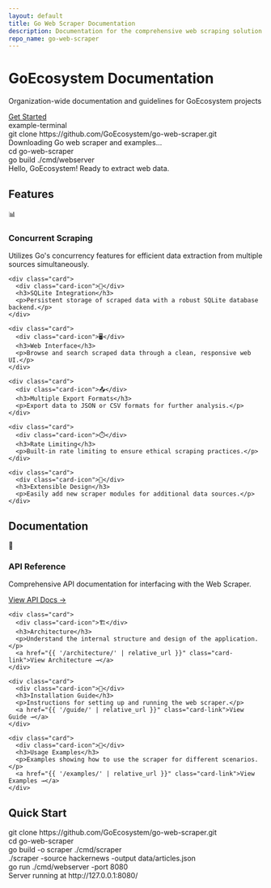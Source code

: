 ```yaml
---
layout: default
title: Go Web Scraper Documentation
description: Documentation for the comprehensive web scraping solution built in Go
repo_name: go-web-scraper
---
```


<div class="hero">
  <div class="container">
    <h1>GoEcosystem Documentation</h1>
    <p>Organization-wide documentation and guidelines for GoEcosystem projects</p>
    <a href="#quick-start" class="btn">Get Started</a>
  </div>
</div>

<div class="example-terminal">
  <div class="terminal-header">
    <span class="terminal-button red"></span>
    <span class="terminal-button yellow"></span>
    <span class="terminal-button green"></span>
    <span class="terminal-title">example-terminal</span>
  </div>
  <div class="terminal-content">
    <div class="command">git clone https://github.com/GoEcosystem/go-web-scraper.git</div>
    <div class="output">Downloading Go web scraper and examples...</div>
    <div class="command">cd go-web-scraper</div>
    <div class="command">go build ./cmd/webserver</div>
    <div class="output">Hello, GoEcosystem! Ready to extract web data.</div>
  </div>
</div>

<div class="container">
  <h2 class="section-title" id="features">Features</h2>
  <div class="card-grid">
    <div class="card">
      <div class="card-icon">📊</div>
      <h3>Concurrent Scraping</h3>
      <p>Utilizes Go's concurrency features for efficient data extraction from multiple sources simultaneously.</p>
    </div>
    
    <div class="card">
      <div class="card-icon">💾</div>
      <h3>SQLite Integration</h3>
      <p>Persistent storage of scraped data with a robust SQLite database backend.</p>
    </div>
    
    <div class="card">
      <div class="card-icon">🖥️</div>
      <h3>Web Interface</h3>
      <p>Browse and search scraped data through a clean, responsive web UI.</p>
    </div>
    
    <div class="card">
      <div class="card-icon">📤</div>
      <h3>Multiple Export Formats</h3>
      <p>Export data to JSON or CSV formats for further analysis.</p>
    </div>
    
    <div class="card">
      <div class="card-icon">⏱️</div>
      <h3>Rate Limiting</h3>
      <p>Built-in rate limiting to ensure ethical scraping practices.</p>
    </div>
    
    <div class="card">
      <div class="card-icon">🧩</div>
      <h3>Extensible Design</h3>
      <p>Easily add new scraper modules for additional data sources.</p>
    </div>
  </div>

  <h2 class="section-title" id="documentation">Documentation</h2>
  <div class="card-grid">
    <div class="card">
      <div class="card-icon">📘</div>
      <h3>API Reference</h3>
      <p>Comprehensive API documentation for interfacing with the Web Scraper.</p>
      <a href="{{ '/api/' | relative_url }}" class="card-link">View API Docs →</a>
    </div>
    
    <div class="card">
      <div class="card-icon">🏗️</div>
      <h3>Architecture</h3>
      <p>Understand the internal structure and design of the application.</p>
      <a href="{{ '/architecture/' | relative_url }}" class="card-link">View Architecture →</a>
    </div>
    
    <div class="card">
      <div class="card-icon">📝</div>
      <h3>Installation Guide</h3>
      <p>Instructions for setting up and running the web scraper.</p>
      <a href="{{ '/guide/' | relative_url }}" class="card-link">View Guide →</a>
    </div>
    
    <div class="card">
      <div class="card-icon">🧪</div>
      <h3>Usage Examples</h3>
      <p>Examples showing how to use the scraper for different scenarios.</p>
      <a href="{{ '/examples/' | relative_url }}" class="card-link">View Examples →</a>
    </div>
  </div>

  <h2 class="section-title" id="quick-start">Quick Start</h2>
  <div class="terminal">
    <div class="command">git clone https://github.com/GoEcosystem/go-web-scraper.git</div>
    <div class="command">cd go-web-scraper</div>
    <div class="command">go build -o scraper ./cmd/scraper</div>
    <div class="command">./scraper -source hackernews -output data/articles.json</div>
    <div class="command">go run ./cmd/webserver -port 8080</div>
    <div class="output">Server running at http://127.0.0.1:8080/</div>
  </div>
</div>
